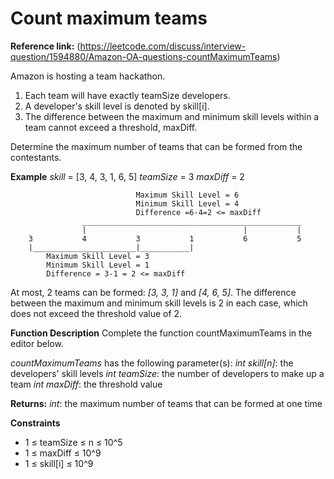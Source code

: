 # Count maximum teams

**Reference link:** (https://leetcode.com/discuss/interview-question/1594880/Amazon-OA-questions-countMaximumTeams)

Amazon is hosting a team hackathon.

1. Each team will have exactly teamSize developers.
2. A developer's skill level is denoted by skill[i].
3. The difference between the maximum and minimum skill levels within a team cannot exceed a threshold, maxDiff.

Determine the maximum number of teams that can be formed from the contestants.

**Example**
*skill* = [3, 4, 3, 1, 6, 5]
*teamSize* = 3
*maxDiff* = 2

                                Maximum Skill Level = 6
                                Minimum Skill Level = 4
                                Difference =6-4=2 <= maxDiff
                    _________________________________________________
                    |                                   |           |
        3           4           3           1           6           5
        |_______________________|___________|
            Maximum Skill Level = 3
            Minimum Skill Level = 1
            Difference = 3-1 = 2 <= maxDiff

At most, 2 teams can be formed: *[3, 3, 1]* and *[4, 6, 5]*. The difference between the maximum and minimum skill levels is 2 in each case, which does not exceed the threshold value of 2.

**Function Description**
Complete the function countMaximumTeams in the editor below.

*countMaximumTeams* has the following parameter(s):
    *int skill[n]*: the developers' skill levels
    *int teamSize*: the number of developers to make up a team
    *int maxDiff*: the threshold value

**Returns:**
    *int*: the maximum number of teams that can be formed at one time

**Constraints**
- 1 ≤ teamSize ≤ n ≤ 10^5
- 1 ≤ maxDiff ≤ 10^9
- 1 ≤ skill[i] ≤ 10^9